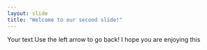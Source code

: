 ```yaml
---
layout: slide
title: "Welcome to our second slide!"
---
```

Your text
Use the left arrow to go back!
I hope you are enjoying this
